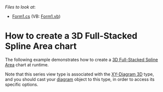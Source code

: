 <!-- default file list -->
*Files to look at*:

* [Form1.cs](./CS/3DFullStackedSplineAreaChart/Form1.cs) (VB: [Form1.vb](./VB/3DFullStackedSplineAreaChart/Form1.vb))
<!-- default file list end -->
# How to create a 3D Full-Stacked Spline Area chart


<p>The following example demonstrates how to create a <a href="http://devexpress.com/Help/Content.aspx?help=XtraCharts&document=CustomDocument3997.htm">3D Full-Stacked Spline Area</a> chart at runtime.</p><p>Note that this series view type is associated with the <a href="http://devexpress.com/Help/Content.aspx?help=XtraCharts&document=CustomDocument5909.htm">XY-Diagram 3D</a> type, and you should cast your <a href="http://devexpress.com/Help/Content.aspx?help=XtraCharts&document=CustomDocument6017.htm">diagram</a> object to this type, in order to access its specific options.</p>

<br/>


